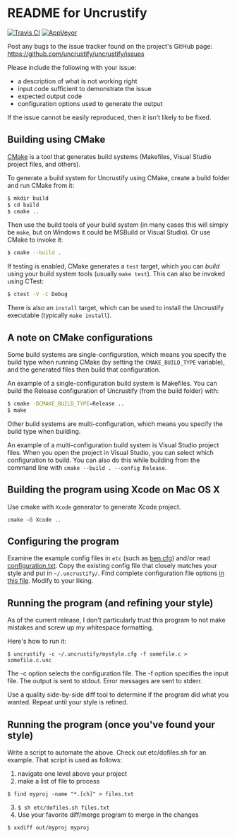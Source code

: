 README for Uncrustify
=====================

[![Travis CI](https://img.shields.io/travis/uncrustify/uncrustify/master.svg?style=flat-square&label=Linux)](https://travis-ci.org/uncrustify/uncrustify)
[![AppVeyor](https://img.shields.io/appveyor/ci/uncrustify/uncrustify/master.svg?style=flat-square&label=Windows)](https://ci.appveyor.com/project/uncrustify/uncrustify)

Post any bugs to the issue tracker found on the project's GitHub page:
  https://github.com/uncrustify/uncrustify/issues

Please include the following with your issue:
 - a description of what is not working right
 - input code sufficient to demonstrate the issue
 - expected output code
 - configuration options used to generate the output

If the issue cannot be easily reproduced, then it isn't likely to be fixed.


Building using CMake
--------------------

[CMake](https://cmake.org/) is a tool that generates build systems (Makefiles,
Visual Studio project files, and others).

To generate a build system for Uncrustify using CMake, create a build folder
and run CMake from it:

```.bash
$ mkdir build
$ cd build
$ cmake ..
```

Then use the build tools of your build system (in many cases this will simply
be `make`, but on Windows it could be MSBuild or Visual Studio). Or use CMake
to invoke it:

```.bash
$ cmake --build .
```

If testing is enabled, CMake generates a `test` target, which you can _build_
using your build system tools (usually `make test`). This can also be invoked
using CTest:

```.bash
$ ctest -V -C Debug
```

There is also an `install` target, which can be used to install the Uncrustify
executable (typically `make install`).


A note on CMake configurations
------------------------------

Some build systems are single-configuration, which means you specify the build
type when running CMake (by setting the `CMAKE_BUILD_TYPE` variable), and the
generated files then build that configuration.

An example of a single-configuration build system is Makefiles. You can build
the Release configuration of Uncrustify (from the build folder) with:

```.bash
$ cmake -DCMAKE_BUILD_TYPE=Release ..
$ make
```

Other build systems are multi-configuration, which means you specify the build
type when building.

An example of a multi-configuration build system is Visual Studio project
files. When you open the project in Visual Studio, you can select which
configuration to build. You can also do this while building from the command
line with `cmake --build . --config Release`.

Building the program using Xcode on Mac OS X
---------------------------------------------

Use cmake with `Xcode` generator to generate Xcode project.

`cmake -G Xcode ..`

Configuring the program
-----------------------

Examine the example config files in `etc` (such as [ben.cfg](./etc/ben.cfg))
and/or read [configuration.txt](./documentation/htdocs/configuration.txt).
Copy the existing config file that closely matches your style and put in
`~/.uncrustify/`. Find complete configuration file options
[in this file](./documentation/htdocs/config.txt). Modify to your
liking.


Running the program (and refining your style)
---------------------------------------------

As of the current release, I don't particularly trust this program to not make
mistakes and screw up my whitespace formatting.

Here's how to run it:
```
$ uncrustify -c ~/.uncrustify/mystyle.cfg -f somefile.c > somefile.c.unc
```

The -c option selects the configuration file.
The -f option specifies the input file.
The output is sent to stdout.  Error messages are sent to stderr.

Use a quality side-by-side diff tool to determine if the program did what you
wanted.
Repeat until your style is refined.


Running the program (once you've found your style)
--------------------------------------------------

Write a script to automate the above.
Check out etc/dofiles.sh for an example.
That script is used as follows:

1. navigate one level above your project
2. make a list of file to process
  ```
  $ find myproj -name "*.[ch]" > files.txt
  ```
3. ```$ sh etc/dofiles.sh files.txt```
4. Use your favorite diff/merge program to merge in the changes
  ```
  $ xxdiff out/myproj myproj
  ```

